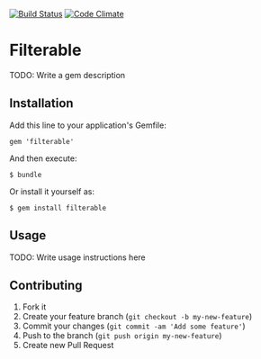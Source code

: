 [![Build Status](https://travis-ci.org/coderly/filterable.png)](https://travis-ci.org/coderly/filterable)
[![Code Climate](https://codeclimate.com/github/coderly/filterable.png)](https://codeclimate.com/github/coderly/filterable)

# Filterable

TODO: Write a gem description

## Installation

Add this line to your application's Gemfile:

    gem 'filterable'

And then execute:

    $ bundle

Or install it yourself as:

    $ gem install filterable

## Usage

TODO: Write usage instructions here

## Contributing

1. Fork it
2. Create your feature branch (`git checkout -b my-new-feature`)
3. Commit your changes (`git commit -am 'Add some feature'`)
4. Push to the branch (`git push origin my-new-feature`)
5. Create new Pull Request
